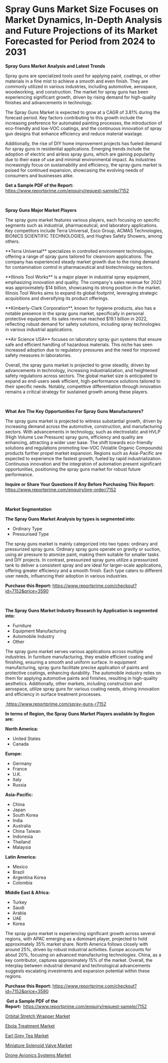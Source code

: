 <p><h1>Spray Guns Market Size Focuses on Market Dynamics, In-Depth Analysis and Future Projections of its Market Forecasted for Period from 2024 to 2031</h1></p><p><strong>Spray Guns Market Analysis and Latest Trends</strong></p>
<p><p>Spray guns are specialized tools used for applying paint, coatings, or other materials in a fine mist to achieve a smooth and even finish. They are commonly utilized in various industries, including automotive, aerospace, woodworking, and construction. The market for spray guns has been experiencing significant growth, driven by rising demand for high-quality finishes and advancements in technology.</p><p>The Spray Guns Market is expected to grow at a CAGR of 3.81% during the forecast period. Key factors contributing to this growth include the increasing preference for automated painting processes, the introduction of eco-friendly and low-VOC coatings, and the continuous innovation of spray gun designs that enhance efficiency and reduce material wastage. </p><p>Additionally, the rise of DIY home improvement projects has fueled demand for spray guns in residential applications. Emerging trends include the adoption of electric and airless spray guns, which are gaining popularity due to their ease of use and minimal environmental impact. As industries increasingly focus on sustainability and efficiency, the spray guns market is poised for continued expansion, showcasing the evolving needs of consumers and businesses alike.</p></p>
<p><strong>Get a Sample PDF of the Report:&nbsp;</strong> <a href="https://www.reportprime.com/enquiry/request-sample/7152?utm_campaign=97&utm_medium=2&utm_source=Github&utm_content=ia&utm_term=28112024&utm_id=spray-guns">https://www.reportprime.com/enquiry/request-sample/7152</a></p>
<p>&nbsp;</p>
<p><strong>Spray Guns Major Market Players</strong></p>
<p><p>The spray guns market features various players, each focusing on specific segments such as industrial, pharmaceutical, and laboratory applications. Key competitors include Terra Universal, Esco Group, ACMAS Technologies, BIONICS SCIENTIFIC TECHNOLOGIES, and Hughes Safety Showers, among others.</p><p>**Terra Universal** specializes in controlled environment technologies, offering a range of spray guns tailored for cleanroom applications. The company has experienced steady market growth due to the rising demand for contamination control in pharmaceutical and biotechnology sectors.</p><p>**Illinois Tool Works** is a major player in industrial spray equipment, emphasizing innovation and quality. The company's sales revenue for 2022 was approximately $14 billion, showcasing its strong position in the market. Illinois Tool Works aims to expand its global footprint, leveraging strategic acquisitions and diversifying its product offerings.</p><p>**Kimberly-Clark Corporation**, known for hygiene products, also has a notable presence in the spray guns market, specifically in personal protective equipment. Its sales revenue reached $19.1 billion in 2022, reflecting robust demand for safety solutions, including spray technologies in various industrial applications.</p><p>**Air Science USA** focuses on laboratory spray gun systems that ensure safe and efficient handling of hazardous materials. This niche has seen increased adoption due to regulatory pressures and the need for improved safety measures in laboratories.</p><p>Overall, the spray guns market is projected to grow steadily, driven by advancements in technology, increasing industrialization, and heightened safety regulations across sectors. The global market size is anticipated to expand as end-users seek efficient, high-performance solutions tailored to their specific needs. Notably, competitive differentiation through innovation remains a critical strategy for sustained growth among these players.</p></p>
<p>&nbsp;</p>
<p><strong>What Are The Key Opportunities For Spray Guns Manufacturers?</strong></p>
<p><p>The spray guns market is projected to witness substantial growth, driven by increasing demand across the automotive, construction, and manufacturing sectors. With advancements in technology, such as electrostatic and HVLP (High Volume Low Pressure) spray guns, efficiency and quality are enhancing, attracting a wider user base. The shift towards eco-friendly solutions and regulations promoting low-VOC (Volatile Organic Compounds) products further propel market expansion. Regions such as Asia-Pacific are expected to experience the fastest growth, fueled by rapid industrialization. Continuous innovation and the integration of automation present significant opportunities, positioning the spray guns market for robust future performance.</p></p>
<p><strong>Inquire or Share Your Questions If Any Before Purchasing This Report:</strong> <a href="https://www.reportprime.com/enquiry/pre-order/7152?utm_campaign=97&utm_medium=2&utm_source=Github&utm_content=ia&utm_term=28112024&utm_id=spray-guns">https://www.reportprime.com/enquiry/pre-order/7152</a></p>
<p>&nbsp;</p>
<p><strong>Market Segmentation</strong></p>
<p><strong>The Spray Guns Market Analysis by types is segmented into:</strong></p>
<p><ul><li>Ordinary Type</li><li>Pressurised Type</li></ul></p>
<p><p>The spray guns market is mainly categorized into two types: ordinary and pressurized spray guns. Ordinary spray guns operate on gravity or suction, using air pressure to atomize paint, making them suitable for smaller tasks and DIY projects. In contrast, pressurized spray guns utilize a pressurized tank to deliver a consistent spray and are ideal for larger-scale applications, offering greater efficiency and a smooth finish. Each type caters to different user needs, influencing their adoption in various industries.</p></p>
<p><strong>Purchase this Report:&nbsp;</strong><a href="https://www.reportprime.com/checkout?id=7152&price=3590&utm_campaign=97&utm_medium=2&utm_source=Github&utm_content=ia&utm_term=28112024&utm_id=spray-guns">https://www.reportprime.com/checkout?id=7152&price=3590</a></p>
<p>&nbsp;</p>
<p><strong>The Spray Guns Market Industry Research by Application is segmented into:</strong></p>
<p><ul><li>Furniture</li><li>Equipment Manufacturing</li><li>Automobile Industry</li><li>Other</li></ul></p>
<p><p>The spray guns market serves various applications across multiple industries. In furniture manufacturing, they enable efficient coating and finishing, ensuring a smooth and uniform surface. In equipment manufacturing, spray guns facilitate precise application of paints and protective coatings, enhancing durability. The automobile industry relies on them for applying automotive paints and finishes, resulting in high-quality aesthetics. Additionally, other markets, including construction and aerospace, utilize spray guns for various coating needs, driving innovation and efficiency in surface treatment processes.</p></p>
<p><a href="https://www.reportprime.com/spray-guns-r7152?utm_campaign=97&utm_medium=2&utm_source=Github&utm_content=ia&utm_term=28112024&utm_id=spray-guns">&nbsp;https://www.reportprime.com/spray-guns-r7152</a></p>
<p><strong>In terms of Region, the Spray Guns Market Players available by Region are:</strong></p>
<p>
    <p> <strong> North America: </strong>
        <ul>
            <li>United States</li>
            <li>Canada</li>
        </ul>
        </p> 
    <p> <strong> Europe: </strong>
        <ul>
            <li>Germany</li>
            <li>France</li>
            <li>U.K.</li>
            <li>Italy</li>
            <li>Russia</li>
        </ul>
        </p> 
    <p> <strong> Asia-Pacific: </strong>
        <ul>
            <li>China</li>
            <li>Japan</li>
            <li>South Korea</li>
            <li>India</li>
            <li>Australia</li>
            <li>China Taiwan</li>
            <li>Indonesia</li>
            <li>Thailand</li>
            <li>Malaysia</li>
        </ul>
        </p> 
    <p> <strong> Latin America: </strong>
        <ul>
            <li>Mexico</li>
            <li>Brazil</li>
            <li>Argentina Korea</li>
            <li>Colombia</li>
        </ul>
        </p> 
    <p> <strong> Middle East & Africa: </strong>
        <ul>
            <li>Turkey</li>
            <li>Saudi</li>
            <li>Arabia</li>
            <li>UAE</li>
            <li>Korea</li>
        </ul>
    </p>
    </p>
<p><p>The spray guns market is experiencing significant growth across several regions, with APAC emerging as a dominant player, projected to hold approximately 35% market share. North America follows closely with around 25%, driven by robust industrial activities. Europe accounts for about 20%, focusing on advanced manufacturing technologies. China, as a key contributor, captures approximately 15% of the market. Overall, the interplay between industrial demand and technological advancements suggests escalating investments and expansion potential within these regions.</p></p>
<p><strong>Purchase this Report: </strong><a href="https://www.reportprime.com/checkout?id=7152&price=3590&utm_campaign=97&utm_medium=2&utm_source=Github&utm_content=ia&utm_term=28112024&utm_id=spray-guns">https://www.reportprime.com/checkout?id=7152&price=3590</a></p>
<p>&nbsp;<strong>Get a Sample PDF of the Report:&nbsp;&nbsp;</strong><a href="https://www.reportprime.com/enquiry/request-sample/7152?utm_campaign=97&utm_medium=2&utm_source=Github&utm_content=ia&utm_term=28112024&utm_id=spray-guns">https://www.reportprime.com/enquiry/request-sample/7152</a></p>
<p><strong></strong></p>
<p><p><a href="https://github.com/ParvinKhatun77/Market-Research-Report-List-1/blob/main/orbital-stretch-wrapper-market.md?utm_campaign=97&utm_medium=2&utm_source=Github&utm_content=ia&utm_term=28112024&utm_id=spray-guns">Orbital Stretch Wrapper Market</a></p><p><a href="https://www.linkedin.com/pulse/comprehensive-analysis-ebola-treatment-market-macro-overview-uqzbe?utm_campaign=97&utm_medium=2&utm_source=Github&utm_content=ia&utm_term=28112024&utm_id=spray-guns">Ebola Treatment Market</a></p><p><a href="https://www.linkedin.com/pulse/earl-grey-tea-value-chain-analysis-from-raw-materials-end-user-orgue?utm_campaign=97&utm_medium=2&utm_source=Github&utm_content=ia&utm_term=28112024&utm_id=spray-guns">Earl Grey Tea Market</a></p><p><a href="https://github.com/stephaniwo144/Market-Research-Report-List-1/blob/main/miniature-solenoid-valve-market.md?utm_campaign=97&utm_medium=2&utm_source=Github&utm_content=ia&utm_term=28112024&utm_id=spray-guns">Miniature Solenoid Valve Market</a></p><p><a href="https://issuu.com/reportprime-2/docs/drone-avionics-systems-market-size-_0d45b982f045ee?utm_campaign=97&utm_medium=2&utm_source=Github&utm_content=ia&utm_term=28112024&utm_id=spray-guns">Drone Avionics Systems Market</a></p></p>